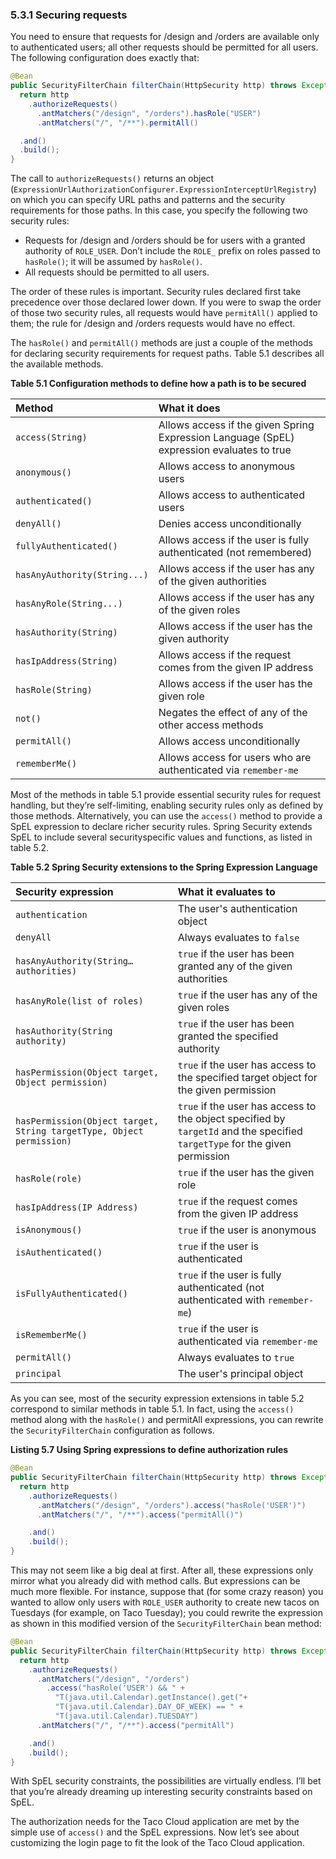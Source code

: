 ### 5.3.1 Securing requests

You need to ensure that requests for /design and /orders are available only to authenticated users; all other requests should be permitted for all users. The following configuration does exactly that:

```java
@Bean
public SecurityFilterChain filterChain(HttpSecurity http) throws Exception {
  return http
    .authorizeRequests()
      .antMatchers("/design", "/orders").hasRole("USER")
      .antMatchers("/", "/**").permitAll()

  .and()
  .build();
}
```

The call to `authorizeRequests()` returns an object (`ExpressionUrlAuthorizationConfigurer.ExpressionInterceptUrlRegistry`) on which you can specify URL paths and patterns and the security requirements for those paths. In this case, you specify the following two security rules:

* Requests for /design and /orders should be for users with a granted authority of `ROLE_USER`. Don’t include the `ROLE_` prefix on roles passed to `hasRole()`; it will be assumed by `hasRole()`.
* All requests should be permitted to all users.

The order of these rules is important. Security rules declared first take precedence over those declared lower down. If you were to swap the order of those two security rules, all requests would have `permitAll()` applied to them; the rule for /design and /orders requests would have no effect.

The `hasRole()` and `permitAll()` methods are just a couple of the methods for declaring security requirements for request paths. Table 5.1 describes all the available methods.

**Table 5.1 Configuration methods to define how a path is to be secured**

| Method | What it does |
| :--- | :--- |
| `access(String)` | Allows access if the given Spring Expression Language (SpEL) expression evaluates to true |
| `anonymous()` | Allows access to anonymous users |
| `authenticated()` | Allows access to authenticated users |
| `denyAll()` | Denies access unconditionally |
| `fullyAuthenticated()` | Allows access if the user is fully authenticated (not remembered) |
| `hasAnyAuthority(String...)` | Allows access if the user has any of the given authorities |
| `hasAnyRole(String...)` | Allows access if the user has any of the given roles |
| `hasAuthority(String)` | Allows access if the user has the given authority |
| `hasIpAddress(String)` | Allows access if the request comes from the given IP address |
| `hasRole(String)` | Allows access if the user has the given role |
| `not()` | Negates the effect of any of the other access methods |
| `permitAll()` | Allows access unconditionally |
| `rememberMe()` | Allows access for users who are authenticated via `remember-me` |

Most of the methods in table 5.1 provide essential security rules for request handling, but they’re self-limiting, enabling security rules only as defined by those methods. Alternatively, you can use the `access()` method to provide a SpEL expression to declare richer security rules. Spring Security extends SpEL to include several securityspecific values and functions, as listed in table 5.2.

**Table 5.2 Spring Security extensions to the Spring Expression Language**

| Security expression | What it evaluates to |
| :--- | :--- |
| `authentication` | The user's authentication object |
| `denyAll` | Always evaluates to `false` |
| `hasAnyAuthority(String… authorities)` | `true` if the user has been granted any of the given authorities |
| `hasAnyRole(list of roles)` | `true` if the user has any of the given roles |
| `hasAuthority(String authority)` | `true` if the user has been granted the specified authority |
| `hasPermission(Object target, Object permission)` | `true` if the user has access to the specified target object for the given permission |
| `hasPermission(Object target, String targetType, Object permission)` | `true` if the user has access to the object specified by `targetId` and the specified `targetType` for the given permission |
| `hasRole(role)` | `true` if the user has the given role |
| `hasIpAddress(IP Address)` | `true` if the request comes from the given IP address |
| `isAnonymous()` | `true` if the user is anonymous |
| `isAuthenticated()` | `true` if the user is authenticated |
| `isFullyAuthenticated()` | `true` if the user is fully authenticated (not authenticated with `remember-me`) |
| `isRememberMe()` | `true` if the user is authenticated via `remember-me` |
| `permitAll()` | Always evaluates to `true` |
| `principal` | The user's principal object |

As you can see, most of the security expression extensions in table 5.2 correspond to similar methods in table 5.1. In fact, using the `access()` method along with the `hasRole()` and permitAll expressions, you can rewrite the `SecurityFilterChain` configuration as follows.

**Listing 5.7 Using Spring expressions to define authorization rules**

```java
@Bean
public SecurityFilterChain filterChain(HttpSecurity http) throws Exception {
  return http
    .authorizeRequests()
      .antMatchers("/design", "/orders").access("hasRole('USER')")
      .antMatchers("/", "/**").access("permitAll()")

    .and()
    .build();
}
```

This may not seem like a big deal at first. After all, these expressions only mirror what you already did with method calls. But expressions can be much more flexible. For instance, suppose that (for some crazy reason) you wanted to allow only users with `ROLE_USER` authority to create new tacos on Tuesdays (for example, on Taco Tuesday); you could rewrite the expression as shown in this modified version of the `SecurityFilterChain` bean method:

```java
@Bean
public SecurityFilterChain filterChain(HttpSecurity http) throws Exception {
  return http
    .authorizeRequests()
      .antMatchers("/design", "/orders")
        .access("hasRole('USER') && " +
          "T(java.util.Calendar).getInstance().get("+
          "T(java.util.Calendar).DAY_OF_WEEK) == " +
          "T(java.util.Calendar).TUESDAY")
      .antMatchers("/", "/**").access("permitAll")

    .and()
    .build();
}
```

With SpEL security constraints, the possibilities are virtually endless. I’ll bet that you’re already dreaming up interesting security constraints based on SpEL.

The authorization needs for the Taco Cloud application are met by the simple use of `access()` and the SpEL expressions. Now let’s see about customizing the login page to fit the look of the Taco Cloud application.
